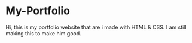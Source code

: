 # My-Portfolio
Hi, this is my portfolio website that are i made with HTML &amp; CSS. I am still making this to make him good. 
